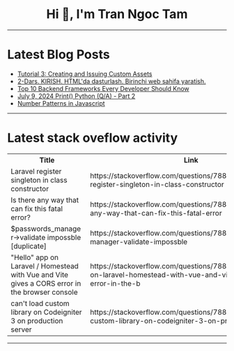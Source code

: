 <h1 align="center">Hi 👋, I'm Tran Ngoc Tam</h1>

---

# Latest Blog Posts 
<!-- BLOG-POST-LIST:START -->
- [Tutorial 3: Creating and Issuing Custom Assets](https://dev.to/ravixalgorithm/tutorial-3-creating-and-issuing-custom-assets-1ok8)
- [2-Dars. KIRISH. HTML&#39;da dasturlash. Birinchi web sahifa yaratish.](https://dev.to/miss_code_creaker/2-dars-kirish-htmlda-dasturlash-birinchi-web-sahifa-yaratish-2h2m)
- [Top 10 Backend Frameworks Every Developer Should Know](https://dev.to/bizmavenhub/top-10-backend-frameworks-every-developer-should-know-3pd2)
- [July 9, 2024 Print&lpar;&rpar; Python &lpar;Q/A&rpar; - Part 2](https://dev.to/vishal-johnnelson/july-9-2024-print-python-qa-part-2-11n3)
- [Number Patterns in Javascript](https://dev.to/100rabhcsmc/number-patterns-in-javascript-27k9)
<!-- BLOG-POST-LIST:END -->

---

# Latest stack oveflow activity
<table>
  <tr><th>Title</th><th>Link</th></tr>
  <!-- STACKOVERFLOW:START --><tr><td>Laravel register singleton in class constructor</td><td>https://stackoverflow.com/questions/78881438/laravel-register-singleton-in-class-constructor</td></tr><tr><td>Is there any way that can fix this fatal error?</td><td>https://stackoverflow.com/questions/78881408/is-there-any-way-that-can-fix-this-fatal-error</td></tr><tr><td>$passwords_manager-&gt;validate impossble [duplicate]</td><td>https://stackoverflow.com/questions/78881132/passwords-manager-validate-impossble</td></tr><tr><td>&quot;Hello&quot; app on Laravel / Homestead with Vue and Vite gives a CORS error in the browser console</td><td>https://stackoverflow.com/questions/78881086/hello-app-on-laravel-homestead-with-vue-and-vite-gives-a-cors-error-in-the-b</td></tr><tr><td>can&#39;t load custom library on Codeigniter 3 on production server</td><td>https://stackoverflow.com/questions/78881052/cant-load-custom-library-on-codeigniter-3-on-production-server</td></tr><!-- STACKOVERFLOW:END -->
</table>

---


